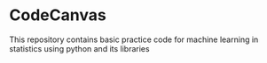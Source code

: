 # CodeCanvas
This repository contains basic practice code for machine learning in statistics using python and its libraries
